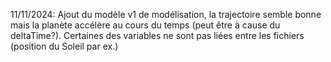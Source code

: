 11/11/2024: Ajout du modèle v1 de modélisation, la trajectoire semble bonne mais la planète accélère au cours du temps
(peut être à cause du deltaTime?). Certaines des variables ne sont pas liées entre les fichiers (position du Soleil par ex.)
